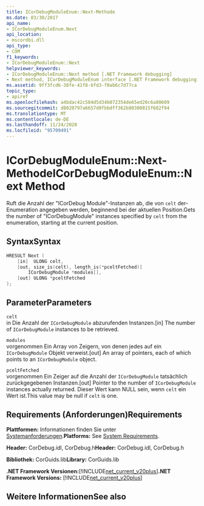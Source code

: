 ```yaml
---
title: ICorDebugModuleEnum::Next-Methode
ms.date: 03/30/2017
api_name:
- ICorDebugModuleEnum.Next
api_location:
- mscordbi.dll
api_type:
- COM
f1_keywords:
- ICorDebugModuleEnum::Next
helpviewer_keywords:
- ICorDebugModuleEnum::Next method [.NET Framework debugging]
- Next method, ICorDebugModuleEnum interface [.NET Framework debugging]
ms.assetid: 9ff3fcd6-38fe-41f8-bfd3-f0ab6c7d77ca
topic_type:
- apiref
ms.openlocfilehash: a4bdac42c584d5d34b072354de65ed20c6a80609
ms.sourcegitcommit: d8020797a6657d0fbbdff362b80300815f682f94
ms.translationtype: MT
ms.contentlocale: de-DE
ms.lasthandoff: 11/24/2020
ms.locfileid: "95709491"
---
```

# <a name="icordebugmoduleenumnext-method"></a><span data-ttu-id="ea098-102">ICorDebugModuleEnum::Next-Methode</span><span class="sxs-lookup"><span data-stu-id="ea098-102">ICorDebugModuleEnum::Next Method</span></span>

<span data-ttu-id="ea098-103">Ruft die Anzahl der "ICorDebug Module"-Instanzen ab, die von `celt` der-Enumeration angegeben werden, beginnend bei der aktuellen Position.</span><span class="sxs-lookup"><span data-stu-id="ea098-103">Gets the number of "ICorDebugModule" instances specified by `celt` from the enumeration, starting at the current position.</span></span>  
  
## <a name="syntax"></a><span data-ttu-id="ea098-104">Syntax</span><span class="sxs-lookup"><span data-stu-id="ea098-104">Syntax</span></span>  
  
```cpp  
HRESULT Next (  
    [in]  ULONG celt,  
    [out, size_is(celt), length_is(*pceltFetched)]  
        ICorDebugModule *modules[],  
    [out] ULONG *pceltFetched  
);  
```  
  
## <a name="parameters"></a><span data-ttu-id="ea098-105">Parameter</span><span class="sxs-lookup"><span data-stu-id="ea098-105">Parameters</span></span>  

 `celt`  
 <span data-ttu-id="ea098-106">in Die Anzahl der `ICorDebugModule` abzurufenden Instanzen.</span><span class="sxs-lookup"><span data-stu-id="ea098-106">[in] The number of `ICorDebugModule` instances to be retrieved.</span></span>  
  
 `modules`  
 <span data-ttu-id="ea098-107">vorgenommen Ein Array von Zeigern, von denen jedes auf ein `ICorDebugModule` Objekt verweist.</span><span class="sxs-lookup"><span data-stu-id="ea098-107">[out] An array of pointers, each of which points to an `ICorDebugModule` object.</span></span>  
  
 `pceltFetched`  
 <span data-ttu-id="ea098-108">vorgenommen Ein Zeiger auf die Anzahl der `ICorDebugModule` tatsächlich zurückgegebenen Instanzen.</span><span class="sxs-lookup"><span data-stu-id="ea098-108">[out] Pointer to the number of `ICorDebugModule` instances actually returned.</span></span> <span data-ttu-id="ea098-109">Dieser Wert kann NULL sein, wenn `celt` ein Wert ist.</span><span class="sxs-lookup"><span data-stu-id="ea098-109">This value may be null if `celt` is one.</span></span>  
  
## <a name="requirements"></a><span data-ttu-id="ea098-110">Requirements (Anforderungen)</span><span class="sxs-lookup"><span data-stu-id="ea098-110">Requirements</span></span>  

 <span data-ttu-id="ea098-111">**Plattformen:** Informationen finden Sie unter [Systemanforderungen](../../get-started/system-requirements.md).</span><span class="sxs-lookup"><span data-stu-id="ea098-111">**Platforms:** See [System Requirements](../../get-started/system-requirements.md).</span></span>  
  
 <span data-ttu-id="ea098-112">**Header:** CorDebug.idl, CorDebug.h</span><span class="sxs-lookup"><span data-stu-id="ea098-112">**Header:** CorDebug.idl, CorDebug.h</span></span>  
  
 <span data-ttu-id="ea098-113">**Bibliothek:** CorGuids.lib</span><span class="sxs-lookup"><span data-stu-id="ea098-113">**Library:** CorGuids.lib</span></span>  
  
 <span data-ttu-id="ea098-114">**.NET Framework Versionen:**[!INCLUDE[net_current_v20plus](../../../../includes/net-current-v20plus-md.md)]</span><span class="sxs-lookup"><span data-stu-id="ea098-114">**.NET Framework Versions:** [!INCLUDE[net_current_v20plus](../../../../includes/net-current-v20plus-md.md)]</span></span>  
  
## <a name="see-also"></a><span data-ttu-id="ea098-115">Weitere Informationen</span><span class="sxs-lookup"><span data-stu-id="ea098-115">See also</span></span>
